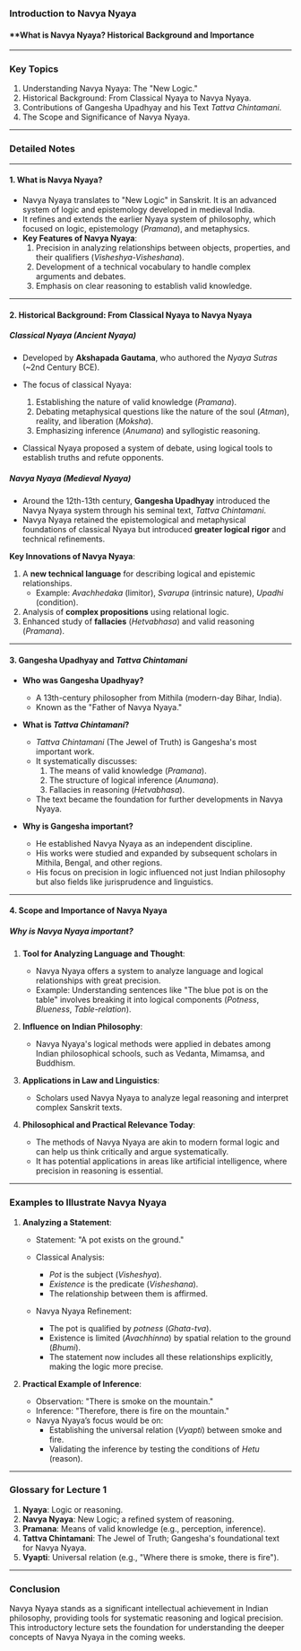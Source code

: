 ### **Introduction to Navya Nyaya**

#### **What is Navya Nyaya? Historical Background and Importance

----------

### **Key Topics**

1.  Understanding Navya Nyaya: The "New Logic."
2.  Historical Background: From Classical Nyaya to Navya Nyaya.
3.  Contributions of Gangesha Upadhyay and his Text _Tattva Chintamani_.
4.  The Scope and Significance of Navya Nyaya.

----------

### **Detailed Notes**

----------

#### **1. What is Navya Nyaya?**

-   Navya Nyaya translates to "New Logic" in Sanskrit. It is an advanced system of logic and epistemology developed in medieval India.
-   It refines and extends the earlier Nyaya system of philosophy, which focused on logic, epistemology (_Pramana_), and metaphysics.
-   **Key Features of Navya Nyaya**:
    1.  Precision in analyzing relationships between objects, properties, and their qualifiers (_Visheshya-Visheshana_).
    2.  Development of a technical vocabulary to handle complex arguments and debates.
    3.  Emphasis on clear reasoning to establish valid knowledge.

----------

#### **2. Historical Background: From Classical Nyaya to Navya Nyaya**

##### **Classical Nyaya (Ancient Nyaya)**

-   Developed by **Akshapada Gautama**, who authored the _Nyaya Sutras_ (~2nd Century BCE).
    
-   The focus of classical Nyaya:
    
    1.  Establishing the nature of valid knowledge (_Pramana_).
    2.  Debating metaphysical questions like the nature of the soul (_Atman_), reality, and liberation (_Moksha_).
    3.  Emphasizing inference (_Anumana_) and syllogistic reasoning.
-   Classical Nyaya proposed a system of debate, using logical tools to establish truths and refute opponents.
    

##### **Navya Nyaya (Medieval Nyaya)**

-   Around the 12th-13th century, **Gangesha Upadhyay** introduced the Navya Nyaya system through his seminal text, _Tattva Chintamani_.
-   Navya Nyaya retained the epistemological and metaphysical foundations of classical Nyaya but introduced **greater logical rigor** and technical refinements.

**Key Innovations of Navya Nyaya**:

1.  A **new technical language** for describing logical and epistemic relationships.
    -   Example: _Avachhedaka_ (limitor), _Svarupa_ (intrinsic nature), _Upadhi_ (condition).
2.  Analysis of **complex propositions** using relational logic.
3.  Enhanced study of **fallacies** (_Hetvabhasa_) and valid reasoning (_Pramana_).

----------

#### **3. Gangesha Upadhyay and _Tattva Chintamani_**

-   **Who was Gangesha Upadhyay?**
    
    -   A 13th-century philosopher from Mithila (modern-day Bihar, India).
    -   Known as the "Father of Navya Nyaya."
-   **What is _Tattva Chintamani_?**
    
    -   _Tattva Chintamani_ (The Jewel of Truth) is Gangesha's most important work.
    -   It systematically discusses:
        1.  The means of valid knowledge (_Pramana_).
        2.  The structure of logical inference (_Anumana_).
        3.  Fallacies in reasoning (_Hetvabhasa_).
    -   The text became the foundation for further developments in Navya Nyaya.
-   **Why is Gangesha important?**
    
    -   He established Navya Nyaya as an independent discipline.
    -   His works were studied and expanded by subsequent scholars in Mithila, Bengal, and other regions.
    -   His focus on precision in logic influenced not just Indian philosophy but also fields like jurisprudence and linguistics.

----------

#### **4. Scope and Importance of Navya Nyaya**

##### **Why is Navya Nyaya important?**

1.  **Tool for Analyzing Language and Thought**:
    
    -   Navya Nyaya offers a system to analyze language and logical relationships with great precision.
    -   Example: Understanding sentences like "The blue pot is on the table" involves breaking it into logical components (_Potness_, _Blueness_, _Table-relation_).
2.  **Influence on Indian Philosophy**:
    
    -   Navya Nyaya's logical methods were applied in debates among Indian philosophical schools, such as Vedanta, Mimamsa, and Buddhism.
3.  **Applications in Law and Linguistics**:
    
    -   Scholars used Navya Nyaya to analyze legal reasoning and interpret complex Sanskrit texts.
4.  **Philosophical and Practical Relevance Today**:
    
    -   The methods of Navya Nyaya are akin to modern formal logic and can help us think critically and argue systematically.
    -   It has potential applications in areas like artificial intelligence, where precision in reasoning is essential.

----------

### **Examples to Illustrate Navya Nyaya**

1.  **Analyzing a Statement**:
    
    -   Statement: "A pot exists on the ground."
        
    -   Classical Analysis:
        
        -   _Pot_ is the subject (_Visheshya_).
        -   _Existence_ is the predicate (_Visheshana_).
        -   The relationship between them is affirmed.
    -   Navya Nyaya Refinement:
        
        -   The pot is qualified by _potness_ (_Ghata-tva_).
        -   Existence is limited (_Avachhinna_) by spatial relation to the ground (_Bhumi_).
        -   The statement now includes all these relationships explicitly, making the logic more precise.
2.  **Practical Example of Inference**:
    
    -   Observation: "There is smoke on the mountain."
    -   Inference: "Therefore, there is fire on the mountain."
    -   Navya Nyaya’s focus would be on:
        -   Establishing the universal relation (_Vyapti_) between smoke and fire.
        -   Validating the inference by testing the conditions of _Hetu_ (reason).

----------

### **Glossary for Lecture 1**

1.  **Nyaya**: Logic or reasoning.
2.  **Navya Nyaya**: New Logic; a refined system of reasoning.
3.  **Pramana**: Means of valid knowledge (e.g., perception, inference).
4.  **Tattva Chintamani**: The Jewel of Truth; Gangesha's foundational text for Navya Nyaya.
5.  **Vyapti**: Universal relation (e.g., "Where there is smoke, there is fire").

----------

### **Conclusion**

Navya Nyaya stands as a significant intellectual achievement in Indian philosophy, providing tools for systematic reasoning and logical precision. This introductory lecture sets the foundation for understanding the deeper concepts of Navya Nyaya in the coming weeks.
<!--stackedit_data:
eyJoaXN0b3J5IjpbLTE0NTY4NTQ3NTddfQ==
-->